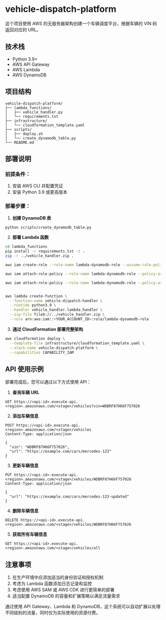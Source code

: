 # vehicle-dispatch-platform
这个项目使用 AWS 的无服务器架构创建一个车辆调度平台，根据车辆的 VIN 码返回对应的 URL。
## 技术栈
- Python 3.9+
- AWS API Gateway
- AWS Lambda
- AWS DynamoDB
## 项目结构
```
vehicle-dispatch-platform/
├── lambda_functions/
│   ├── vehicle_handler.py
│   └── requirements.txt
├── infrastructure/
│   └── cloudformation_template.yaml
├── scripts/
│   ├── deploy.sh
│   └── create_dynamodb_table.py
└── README.md
```
## 部署说明

### 前提条件：

1. 安装 AWS CLI 并配置凭证
2. 安装 Python 3.9 或更高版本

### 部署步骤：

1. **创建 DynamoDB 表**

```bash
python scripts/create_dynamodb_table.py
```
2. **部署 Lambda 函数**
```bash
cd lambda_functions
pip install -r requirements.txt -t .
zip -r ../vehicle_handler.zip .

aws iam create-role --role-name lambda-dynamodb-role --assume-role-policy-document '{"Version": "2012-10-17","Statement": [{"Effect": "Allow","Principal": {"Service": "lambda.amazonaws.com"},"Action": "sts:AssumeRole"}]}' --region us-west-2

aws iam attach-role-policy --role-name lambda-dynamodb-role --policy-arn arn:aws:iam::aws:policy/AmazonDynamoDBFullAccess --region us-west-2

aws iam attach-role-policy --role-name lambda-dynamodb-role --policy-arn arn:aws:iam::aws:policy/service-role/AWSLambdaBasicExecutionRole --region us-west-2


aws lambda create-function \
  --function-name vehicle-dispatch-handler \
  --runtime python3.9 \
  --handler vehicle_handler.lambda_handler \
  --zip-file fileb://../vehicle_handler.zip \
  --role arn:aws:iam::<YOUR_ACCOUNT_ID>:role/lambda-dynamodb-role
```
3. **通过 CloudFormation 部署完整架构**

```bash
aws cloudformation deploy \
  --template-file infrastructure/cloudformation_template.yaml \
  --stack-name vehicle-dispatch-platform \
  --capabilities CAPABILITY_IAM
```

## API 使用示例

部署完成后，您可以通过以下方式使用 API：

1. **查询车辆 URL**
```
GET https://<api-id>.execute-api.<region>.amazonaws.com/<stage>/vehicles?vin=WDBRF87H66F757026
```

2. **添加车辆信息**
```
POST https://<api-id>.execute-api.<region>.amazonaws.com/<stage>/vehicles
Content-Type: application/json

{
  "vin": "WDBRF87H66F757026",
  "url": "https://example.com/cars/mercedes-123"
}
```

3. **更新车辆信息**
```
PUT https://<api-id>.execute-api.<region>.amazonaws.com/<stage>/vehicles/WDBRF87H66F757026
Content-Type: application/json

{
  "url": "https://example.com/cars/mercedes-123-updated"
}
```

4. **删除车辆信息**
```
DELETE https://<api-id>.execute-api.<region>.amazonaws.com/<stage>/vehicles/WDBRF87H66F757026
```

5. **获取所有车辆信息**
```
GET https://<api-id>.execute-api.<region>.amazonaws.com/<stage>/vehicles/all
```

## 注意事项

1. 在生产环境中应添加适当的身份验证和授权机制
2. 考虑为 Lambda 函数添加日志记录和监控
3. 考虑使用 AWS SAM 或 AWS CDK 进行更简单的部署
4. 适当配置 DynamoDB 的容量和扩展策略以满足流量需求

通过使用 API Gateway、Lambda 和 DynamoDB，这个系统可以自动扩展以处理不同级别的流量，同时仅为实际使用的资源付费。
